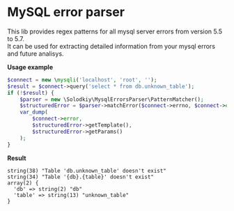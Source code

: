 MySQL error parser
==================

This lib provides regex patterns for all mysql server errors from version 5.5 to 5.7.  
It can be used for extracting detailed information from your mysql errors and future analisys.

**Usage example**
```php
$connect = new \mysqli('localhost', 'root', '');
$result = $connect->query('select * from db.unknown_table');
if (!$result) {
    $parser = new \Solodkiy\MysqlErrorsParser\PatternMatcher();
    $structuredError = $parser->matchError($connect->errno, $connect->error);
    var_dump(
        $connect->error, 
        $structuredError->getTemplate(), 
        $structuredError->getParams()
    );
}
```

**Result**
```
string(38) "Table 'db.unknown_table' doesn't exist"
string(34) "Table '{db}.{table}' doesn't exist"
array(2) {
  'db' => string(2) "db"
  'table' => string(13) "unknown_table"
}
```
